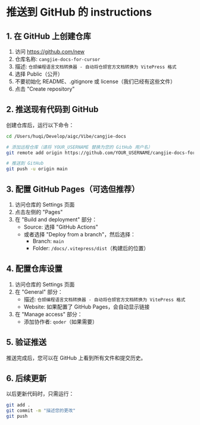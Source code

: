 # 推送到 GitHub 的 instructions

## 1. 在 GitHub 上创建仓库

1. 访问 https://github.com/new
2. 仓库名称: `cangjie-docs-for-cursor`
3. 描述: `仓颉编程语言文档转换器 - 自动将仓颉官方文档转换为 VitePress 格式`
4. 选择 Public（公开）
5. 不要初始化 README、.gitignore 或 license（我们已经有这些文件）
6. 点击 "Create repository"

## 2. 推送现有代码到 GitHub

创建仓库后，运行以下命令：

```bash
cd /Users/huqi/Develop/aigc/Vibe/cangjie-docs

# 添加远程仓库（请将 YOUR_USERNAME 替换为您的 GitHub 用户名）
git remote add origin https://github.com/YOUR_USERNAME/cangjie-docs-for-cursor.git

# 推送到 GitHub
git push -u origin main
```

## 3. 配置 GitHub Pages（可选但推荐）

1. 访问仓库的 Settings 页面
2. 点击左侧的 "Pages"
3. 在 "Build and deployment" 部分：
   - Source: 选择 "GitHub Actions"
   - 或者选择 "Deploy from a branch"，然后选择：
     - Branch: `main`
     - Folder: `/docs/.vitepress/dist`（构建后的位置）

## 4. 配置仓库设置

1. 访问仓库的 Settings 页面
2. 在 "General" 部分：
   - 描述: `仓颉编程语言文档转换器 - 自动将仓颉官方文档转换为 VitePress 格式`
   - Website: 如果配置了 GitHub Pages，会自动显示链接
3. 在 "Manage access" 部分：
   - 添加协作者: `qoder`（如果需要）

## 5. 验证推送

推送完成后，您可以在 GitHub 上看到所有文件和提交历史。

## 6. 后续更新

以后更新代码时，只需运行：
```bash
git add .
git commit -m "描述您的更改"
git push
```